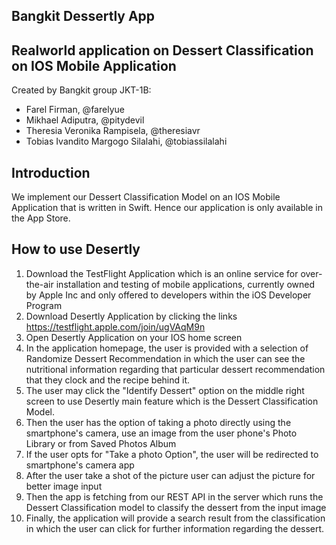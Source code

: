 
## Bangkit Dessertly App
## Realworld application on Dessert Classification on IOS Mobile Application

Created by Bangkit group JKT-1B:
* Farel Firman, @farelyue
* Mikhael Adiputra, @pitydevil
* Theresia Veronika Rampisela, @theresiavr
* Tobias Ivandito Margogo Silalahi, @tobiassilalahi

## Introduction
We implement our Dessert Classification Model on an IOS Mobile Application that is written in Swift. Hence our application is only available in the App Store.

## How to use Desertly

1. Download the TestFlight Application which is an online service for over-the-air installation and testing of mobile applications, currently owned by Apple Inc and only offered to developers within the iOS Developer Program
2. Download Desertly Application by clicking the links https://testflight.apple.com/join/ugVAqM9n
3. Open Desertly Application on your IOS home screen
4. In the application homepage, the user is provided with a selection of Randomize Dessert Recommendation in which the user can see the nutritional information regarding that particular dessert recommendation that they clock and the recipe behind it.
5. The user may click the "Identify Dessert" option on the middle right screen to use Desertly main feature which is the Dessert Classification Model.
6. Then the user has the option of taking a photo directly using the smartphone's camera, use an image from the user phone's Photo Library or from Saved Photos Album
7. If the user opts for "Take a photo Option", the user will be redirected to smartphone's camera app
8. After the user take a shot of the picture user can adjust the picture for better image input
9. Then the app is fetching from our REST API in the server which runs the Dessert Classification model to classify the dessert from the input image
10. Finally, the application will provide a search result from the classification in which the user can click for further information regarding the dessert.

